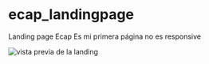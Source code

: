 # ecap_landingpage
Landing page Ecap
Es mi primera página no es responsive

<img src = "/main / plantillaEcap.png" alt="vista previa  de la landing"/>
